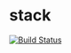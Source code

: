 # stack
[![Build Status](https://travis-ci.org/sinh3012/stack.svg?branch=master)](https://travis-ci.org/sinh3012/stack)

